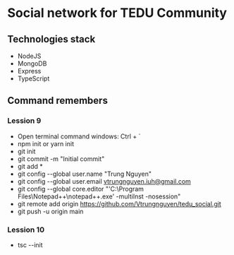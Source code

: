 # Social network for TEDU Community

## Technologies stack

- NodeJS
- MongoDB
- Express
- TypeScript

## Command remembers

### Lession 9

- Open terminal command windows: Ctrl + `
- npm init or yarn init
- git init
- git commit -m "Initial commit"
- git add \*
- git config --global user.name "Trung Nguyen"
- git config --global user.email vtrungnguyen.iuh@gmail.com
- git config --global core.editor "'C:\Program Files\Notepad++\notepad++.exe' -multiInst -nosession"
- git remote add origin https://github.com/Vtrungnguyen/tedu_social.git
- git push -u origin main

### Lession 10

- tsc --init
